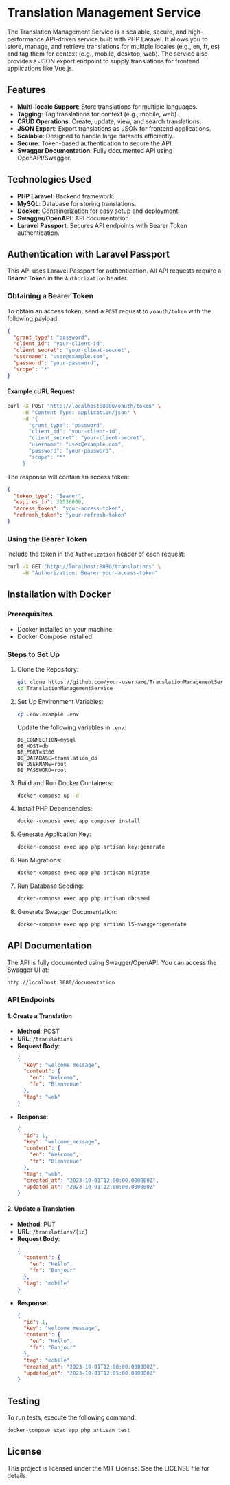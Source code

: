 # Translation Management Service

The Translation Management Service is a scalable, secure, and high-performance API-driven service built with PHP Laravel. It allows you to store, manage, and retrieve translations for multiple locales (e.g., en, fr, es) and tag them for context (e.g., mobile, desktop, web). The service also provides a JSON export endpoint to supply translations for frontend applications like Vue.js.

## Features

- **Multi-locale Support**: Store translations for multiple languages.
- **Tagging**: Tag translations for context (e.g., mobile, web).
- **CRUD Operations**: Create, update, view, and search translations.
- **JSON Export**: Export translations as JSON for frontend applications.
- **Scalable**: Designed to handle large datasets efficiently.
- **Secure**: Token-based authentication to secure the API.
- **Swagger Documentation**: Fully documented API using OpenAPI/Swagger.

## Technologies Used

- **PHP Laravel**: Backend framework.
- **MySQL**: Database for storing translations.
- **Docker**: Containerization for easy setup and deployment.
- **Swagger/OpenAPI**: API documentation.
- **Laravel Passport**: Secures API endpoints with Bearer Token authentication.

## Authentication with Laravel Passport

This API uses Laravel Passport for authentication. All API requests require a **Bearer Token** in the `Authorization` header.

### Obtaining a Bearer Token

To obtain an access token, send a `POST` request to `/oauth/token` with the following payload:

```json
{
  "grant_type": "password",
  "client_id": "your-client-id",
  "client_secret": "your-client-secret",
  "username": "user@example.com",
  "password": "your-password",
  "scope": "*"
}
```

#### Example cURL Request
```bash
curl -X POST "http://localhost:8080/oauth/token" \
     -H "Content-Type: application/json" \
     -d '{
       "grant_type": "password",
       "client_id": "your-client-id",
       "client_secret": "your-client-secret",
       "username": "user@example.com",
       "password": "your-password",
       "scope": "*"
     }'
```

The response will contain an access token:

```json
{
  "token_type": "Bearer",
  "expires_in": 31536000,
  "access_token": "your-access-token",
  "refresh_token": "your-refresh-token"
}
```

### Using the Bearer Token

Include the token in the `Authorization` header of each request:

```bash
curl -X GET "http://localhost:8080/translations" \
     -H "Authorization: Bearer your-access-token"
```

## Installation with Docker

### Prerequisites

- Docker installed on your machine.
- Docker Compose installed.

### Steps to Set Up

1. Clone the Repository:
   ```bash
   git clone https://github.com/your-username/TranslationManagementService.git
   cd TranslationManagementService
   ```
2. Set Up Environment Variables:
   ```bash
   cp .env.example .env
   ```
   Update the following variables in `.env`:
   ```env
   DB_CONNECTION=mysql
   DB_HOST=db
   DB_PORT=3306
   DB_DATABASE=translation_db
   DB_USERNAME=root
   DB_PASSWORD=root
   ```
3. Build and Run Docker Containers:
   ```bash
   docker-compose up -d
   ```
4. Install PHP Dependencies:
   ```bash
   docker-compose exec app composer install
   ```
5. Generate Application Key:
   ```bash
   docker-compose exec app php artisan key:generate
   ```
6. Run Migrations:
   ```bash
   docker-compose exec app php artisan migrate
   ```
7. Run Database Seeding:
   ```bash
   docker-compose exec app php artisan db:seed
   ```
8. Generate Swagger Documentation:
   ```bash
   docker-compose exec app php artisan l5-swagger:generate
   ```

## API Documentation

The API is fully documented using Swagger/OpenAPI. You can access the Swagger UI at:

```
http://localhost:8080/documentation
```

### API Endpoints

#### 1. Create a Translation

- **Method**: POST
- **URL**: `/translations`
- **Request Body**:
  ```json
  {
    "key": "welcome_message",
    "content": {
      "en": "Welcome",
      "fr": "Bienvenue"
    },
    "tag": "web"
  }
  ```
- **Response**:
  ```json
  {
    "id": 1,
    "key": "welcome_message",
    "content": {
      "en": "Welcome",
      "fr": "Bienvenue"
    },
    "tag": "web",
    "created_at": "2023-10-01T12:00:00.000000Z",
    "updated_at": "2023-10-01T12:00:00.000000Z"
  }
  ```

#### 2. Update a Translation

- **Method**: PUT
- **URL**: `/translations/{id}`
- **Request Body**:
  ```json
  {
    "content": {
      "en": "Hello",
      "fr": "Bonjour"
    },
    "tag": "mobile"
  }
  ```
- **Response**:
  ```json
  {
    "id": 1,
    "key": "welcome_message",
    "content": {
      "en": "Hello",
      "fr": "Bonjour"
    },
    "tag": "mobile",
    "created_at": "2023-10-01T12:00:00.000000Z",
    "updated_at": "2023-10-01T12:05:00.000000Z"
  }
  ```

## Testing

To run tests, execute the following command:

```bash
docker-compose exec app php artisan test
```

## License

This project is licensed under the MIT License. See the LICENSE file for details.

